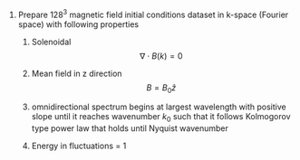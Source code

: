 1. Prepare $128^3$ magnetic field initial conditions dataset in k-space (Fourier space) with following properties
	1. Solenoidal
$$
\nabla \cdot B(k) =0
$$
	1. Mean field in z direction
$$
		B = B_0 \hat{z}
$$


	1. omnidirectional spectrum begins at largest wavelength with positive slope until it reaches wavenumber $k_0$ such that it follows Kolmogorov type power law that holds until Nyquist wavenumber
	2. Energy in fluctuations =  1